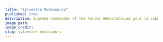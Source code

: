 ```yaml
---
title: "Sylvestre Mudacumura"
published: true
description: Supreme Commander of the Forces Démocratiques pour la Libération du Rwanda (Democratic Forces for the Liberation of Rwanda, FDLR)
image_path:
image_credit:
slug: sylvestre-mudacumura
---
```


